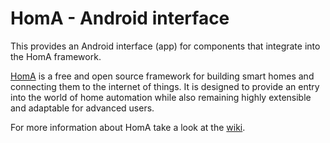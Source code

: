 # HomA - Android interface

This provides an Android interface (app) for components that integrate into the HomA framework. 

[HomA](https://github.com/binarybucks/homA) is a free and open source framework for building smart homes and connecting them to the internet of things. It is designed to provide an entry into the world of home automation while also remaining highly extensible and adaptable for advanced users.

For more information about HomA take a look at the [wiki](https://github.com/binarybucks/homA/wiki). 

